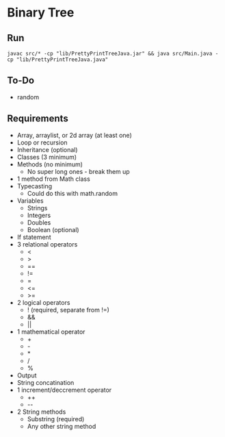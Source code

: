 # Binary Tree

## Run

`javac src/* -cp "lib/PrettyPrintTreeJava.jar" && java src/Main.java -cp "lib/PrettyPrintTreeJava.java"`

## To-Do

* random

## Requirements

* Array, arraylist, or 2d array (at least one)
* Loop or recursion
* Inheritance (optional)
* Classes (3 minimum)
* Methods  (no minimum)
  * No super long ones - break them up
* 1 method from Math class
* Typecasting
  * Could do this with math.random
* Variables
  * Strings
  * Integers
  * Doubles
  * Boolean (optional)
* If statement
* 3 relational operators
  * \<
  * \>
  * \==
  * !=
  * \=
  * <=
  * \>=
* 2 logical operators
  * ! (required, separate from !=)
  * &&
  * ||
* 1 mathematical operator
  * \+
  * \-
  * \*
  * /
  * %
* Output
* String concatination
* 1 increment/deccrement operator
  * ++
  * --
* 2 String methods
  * Substring (required)
  * Any other string method

